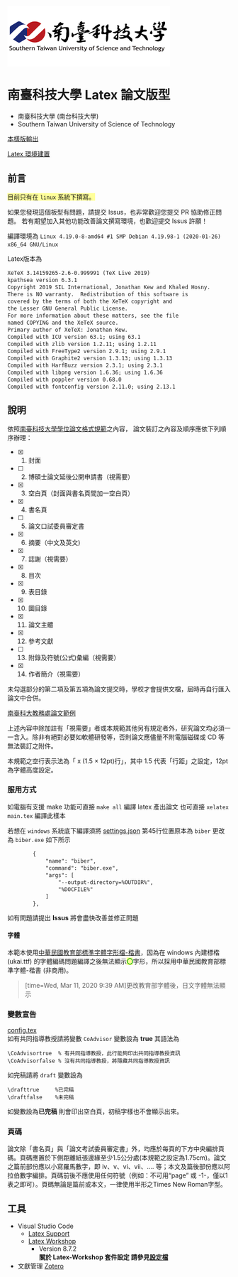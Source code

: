 [![](Figures/Logos/stustlargelogo.png "研究生學位考試專區")](https://academic.stust.edu.tw/tc/node/DegreeExam)
# 南臺科技大學 Latex 論文版型

- 南臺科技大學 (南台科技大學)
- Southern Taiwan University of Science of Technology

[本樣版輸出](build/main.pdf)

[Latex 環境建置](https://hackmd.io/@YingChao/LaTeX_Setup)

## 前言
<span style="background-color: #FFFF99">目前只有在 `linux` 系統下撰寫。</span>

如果您發現這個板型有問題，請提交 Issus，也非常歡迎您提交 PR 協助修正問題。
若有期望加入其他功能改善論文撰寫環境，也歡迎提交 Issus 許願！ 

編譯環境為 `Linux 4.19.0-8-amd64 #1 SMP Debian 4.19.98-1 (2020-01-26) x86_64 GNU/Linux` 

Latex版本為 
```
XeTeX 3.14159265-2.6-0.999991 (TeX Live 2019)
kpathsea version 6.3.1
Copyright 2019 SIL International, Jonathan Kew and Khaled Hosny.
There is NO warranty.  Redistribution of this software is
covered by the terms of both the XeTeX copyright and
the Lesser GNU General Public License.
For more information about these matters, see the file
named COPYING and the XeTeX source.
Primary author of XeTeX: Jonathan Kew.
Compiled with ICU version 63.1; using 63.1
Compiled with zlib version 1.2.11; using 1.2.11
Compiled with FreeType2 version 2.9.1; using 2.9.1
Compiled with Graphite2 version 1.3.13; using 1.3.13
Compiled with HarfBuzz version 2.3.1; using 2.3.1
Compiled with libpng version 1.6.36; using 1.6.36
Compiled with poppler version 0.68.0
Compiled with fontconfig version 2.11.0; using 2.13.1
```

## 說明
依照[南臺科技大學學位論文格式規範](https://academic.stust.edu.tw/tc/node/DegreeExam)之內容，
論文裝訂之內容及順序應依下列順序辦理：
- [X] 1. 封面
- [ ] 2. 博碩士論文延後公開申請書（視需要）
- [X] 3. 空白頁（封面與書名頁間加一空白頁）
- [X] 4. 書名頁
- [ ] 5. 論文口試委員審定書
- [X] 6. 摘要（中文及英文)
- [X] 7. 誌謝（視需要）
- [X] 8. 目次
- [X] 9. 表目錄
- [X] 10. 圖目錄
- [X] 11. 論文主體
- [X] 12. 參考文獻
- [ ] 13. 附錄及符號(公式)彙編（視需要）
- [X] 14. 作者簡介（視需要）

未勾選部分的第二項及第五項為論文提交時，學校才會提供文檔，屆時再自行匯入論文中合併。

[南臺科大教務處論文範例][1]

上述內容中除加註有「視需要」者或本規範其他另有規定者外，研究論文均必須一一含入。除非有絕對必要如軟體研發等，否則論文應儘量不附電腦磁碟或 CD 等無法裝訂之附件。

本規範之空行表示法為「 x (1.5 × 12pt)行」，其中 1.5 代表「行距」之設定，12pt 為字體高度設定。

### 服用方式
如電腦有支援 make 功能可直接 `make all` 編譯 latex 產出論文
也可直接 `xelatex main.tex` 編譯此樣本

若想在 `windows` 系統底下編譯須將 [settings.json](.vscode/settings.json) 第45行位置原本為 `biber` 更改為 `biber.exe` 如下所示

```json=43
        {
            "name": "biber",
            "command": "biber.exe",
            "args": [
                "--output-directory=%OUTDIR%",
                "%DOCFILE%"
            ]
        },
```

如有問題請提出 **Issus** 將會盡快改善並修正問題

#### 字體
本範本使用[中華民國教育部標準字體字形檔-楷書](https://language.moe.gov.tw/result.aspx?classify_sn=23&subclassify_sn=436&content_sn=47)，因為在 windows 內建標楷 (ukai.ttf) 的字體編碼問題編譯之後無法顯示<span style="background-color: #FFFF99"><font color=#00AA00>**〇**</font></span>字形，所以採用中華民國教育部標準字體-楷書 (非商用)。
> [time=Wed, Mar 11, 2020 9:39 AM]更改教育部字體後，日文字體無法顯示

### 變數宣告
[config.tex](Configurations/config.tex) <br>
如有共同指導教授請將變數 `CoAdvisor` 變數設為 **true** 其語法為
```latex=.
\CoAdvisortrue  % 有共同指導教授，此行能夠印出共同指導教授資訊
\CoAdvisorfalse % 沒有共同指導教授，將隱藏共同指導教授資訊
```
如完稿請將 `draft` 變數設為
```latex=.
\drafttrue     %已完稿
\draftfalse    %未完稿
```
如變數設為**已完稿** 則會印出空白頁，初稿字樣也不會顯示出來。


### 頁碼
論文除「書名頁」與「論文考試委員審定書」外，均應於每頁的下方中央編排頁碼。頁碼應置於下側距離紙張邊緣至少1.5公分處(本規範之設定為1.75cm)。論文之篇前部份應以小寫羅馬數字，即 iv、v、vi、vii、…. 等；本文及篇後部份應以阿拉伯數字編排。頁碼前後不應使用任何符號（例如：不可用“page” 或 -1-，僅以1表之即可）。頁碼無論是篇前或本文，一律使用半形之Times New Roman字型。

## 工具

- Visual Studio Code
    - [Latex Support](https://marketplace.visualstudio.com/items?itemName=torn4dom4n.latex-support)
    - [Latex Workshop](https://marketplace.visualstudio.com/items?itemName=James-Yu.latex-workshop)
        - Version 8.7.2 <BR>
**關於 Latex-Workshop 套件設定 請參見[設定檔](.vscode/settings.json)**
- 文獻管理 [Zotero](https://www.zotero.org/)




[1]: https://academic.stust.edu.tw/Sysid/academic/files/DegreeExamination/THESIS_example.pdf
